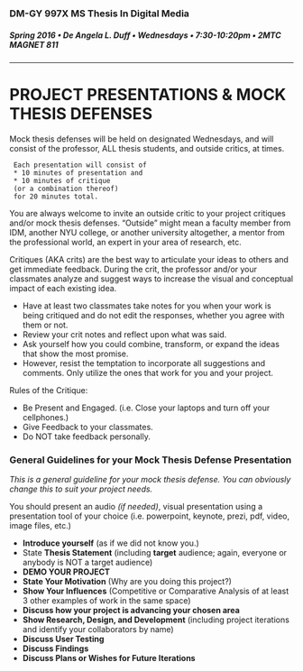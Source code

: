 ### DM-GY 997X MS Thesis In Digital Media
##### Spring 2016 • De Angela L. Duff • Wednesdays • 7:30-10:20pm • 2MTC MAGNET 811 

---

# PROJECT PRESENTATIONS & MOCK THESIS DEFENSES 
Mock thesis defenses will be held on designated Wednesdays, and will consist of the professor, ALL thesis students, and outside critics, at times. 

     Each presentation will consist of 
     * 10 minutes of presentation and 
     * 10 minutes of critique 
     (or a combination thereof)
     for 20 minutes total. 

You are always welcome to invite an outside critic to your project critiques and/or mock thesis defenses. “Outside” might mean a faculty member from IDM, another NYU college, or another university altogether, a mentor from the professional world, an expert in your area of research, etc.  

Critiques (AKA crits) are the best way to articulate your ideas to others and get immediate feedback. During the crit, the professor and/or your classmates analyze and suggest ways to increase the visual and conceptual impact of each existing idea. 
* Have at least two classmates take notes for you when your work is being critiqued and do not edit the responses, whether you agree with them or not. 
* Review your crit notes and reflect upon what was said.
* Ask yourself how you could combine, transform, or expand the ideas that show the most promise. 
* However, resist the temptation to incorporate all suggestions and comments. Only utilize the ones that work for you and your project. 

Rules of the Critique:
* Be Present and Engaged. (i.e. Close your laptops and turn off your cellphones.)
* Give Feedback to your classmates.
* Do NOT take feedback personally.

### General Guidelines for your Mock Thesis Defense Presentation
*This is a general guideline for your mock thesis defense. You can obviously change this to suit your project needs.*

You should present an audio *(if needed)*, visual presentation using a presentation tool of your choice (i.e. powerpoint, keynote, prezi, pdf, video, image files, etc.)

* **Introduce yourself** (as if we did not know you.)
* State **Thesis Statement** (including **target** audience; again, everyone or anybody is NOT a target audience)
* **DEMO YOUR PROJECT**
* **State Your Motivation** (Why are you doing this project?)
* **Show Your Influences** (Competitive or Comparative Analysis of at least 3 other examples of work in the same space)
* **Discuss how your project is advancing your chosen area**
* **Show Research, Design, and Development** (including project iterations and identify your collaborators by name)
* **Discuss User Testing**
* **Discuss Findings**
* **Discuss Plans or Wishes for Future Iterations**










